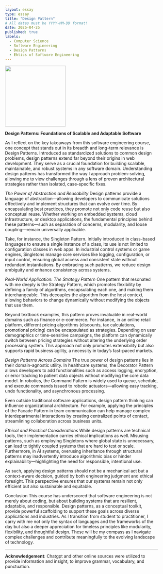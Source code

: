 ```yaml
---
layout: essay
type: essay
title: "Design Pattern"
# All dates must be YYYY-MM-DD format!
date: 2025-04-25
published: true
labels:
  - Computer Science
  - Software Engineering
  - Design Patterns
  - Ehtics of Software Engineering
---
```


<img width="200px" class="rounded float-start pe-4" src="../img/design-pattern.jpg">

**Design Patterns: Foundations of Scalable and Adaptable Software**

As I reflect on the key takeaways from this software engineering course, one concept that stands out in its breadth and long-term relevance is Design Patterns. Introduced as standardized solutions to common design problems, design patterns extend far beyond their origins in web development. They serve as a crucial foundation for building scalable, maintainable, and robust systems in any software domain. Understanding design patterns has transformed the way I approach problem-solving, allowing me to view challenges through a lens of proven architectural strategies rather than isolated, case-specific fixes.

*The Power of Abstraction and Reusability*
Design patterns provide a language of abstraction—allowing developers to communicate solutions effectively and implement structures that can evolve over time. By encapsulating best practices, they promote not only code reuse but also conceptual reuse. Whether working on embedded systems, cloud infrastructure, or desktop applications, the fundamental principles behind these patterns—such as separation of concerns, modularity, and loose coupling—remain universally applicable.

Take, for instance, the Singleton Pattern. Initially introduced in class-based languages to ensure a single instance of a class, its use is not limited to configuration classes in web apps. In industrial control systems or game engines, Singletons manage core services like logging, configuration, or input control, ensuring global access and consistent state without redundant instantiations. By embracing such patterns, we reduce design ambiguity and enhance consistency across systems.

*Real-World Application: The Strategy Pattern*
One pattern that resonated with me deeply is the Strategy Pattern, which promotes flexibility by defining a family of algorithms, encapsulating each one, and making them interchangeable. This decouples the algorithm from the host context, allowing behaviors to change dynamically without modifying the objects that use them.

Beyond textbook examples, this pattern proves invaluable in real-world domains such as finance or e-commerce. For instance, in an online retail platform, different pricing algorithms (discounts, tax calculations, promotional pricing) can be encapsulated as strategies. Depending on user demographics or time-sensitive campaigns, the platform can dynamically switch between pricing strategies without altering the underlying order processing system. This approach not only promotes extensibility but also supports rapid business agility, a necessity in today’s fast-paced markets.

*Design Patterns Across Domains*
The true power of design patterns lies in their domain-agnostic utility. In healthcare systems, the Decorator Pattern allows developers to add functionalities such as access logging, encryption, or error tracking to patient data objects without modifying the core data model. In robotics, the Command Pattern is widely used to queue, schedule, and execute commands issued to robotic actuators—allowing easy tracking, undo functionality, and asynchronous processing.

Even outside traditional software applications, design pattern thinking can influence organizational architecture. For example, applying the principles of the Facade Pattern in team communication can help manage complex interdepartmental interactions by creating centralized points of contact, streamlining collaboration across business units.

*Ethical and Practical Considerations*
While design patterns are technical tools, their implementation carries ethical implications as well. Misusing patterns, such as employing Singletons where global state is unnecessary, can lead to tightly coupled systems that are hard to test or scale. Furthermore, in AI systems, overusing inheritance through structural patterns may inadvertently introduce algorithmic bias or hinder explainability—highlighting the need for responsible, intentional use.

As such, applying design patterns should not be a mechanical act but a context-aware decision, guided by both engineering judgment and ethical foresight. This perspective ensures that our systems remain not only efficient but also sustainable and equitable.

Conclusion
This course has underscored that software engineering is not merely about coding, but about building systems that are resilient, adaptable, and responsible. Design patterns, as a conceptual toolkit, provide powerful scaffolding to support these goals across diverse applications and industries. As I transition from student to practitioner, I carry with me not only the syntax of languages and the frameworks of the day but also a deeper appreciation for timeless principles like modularity, flexibility, and thoughtful design. These will be my compass as I navigate complex challenges and contribute meaningfully to the evolving landscape of technology.

---

**Acknowledgement:** Chatgpt and other online sources were utilized to provide information and insight, to improve grammar, vocabulary, and punctuation. 
